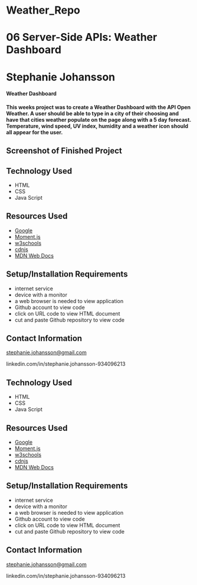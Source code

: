 # Weather_Repo
# 06 Server-Side APIs: Weather Dashboard
# Stephanie Johansson


#### Weather Dashboard


#### This weeks project was to create a Weather Dashboard with the API Open Weather. A user should be able to type in a city of their choosing and have that cities weather populate on the page along with a 5 day forecast. Temperature, wind speed, UV index, humidity and a weather icon should all appear for the user.

## Screenshot of Finished Project



## Technology Used

- HTML
- CSS
- Java Script

## Resources Used

- [Google](https://google.com)
- [Moment.js](https://momentjs.com)
- [w3schools](https://w3schools.com)
- [cdnjs](https://cdnjs.com)
- [MDN Web Docs](https://developer.mozilla.org)

## Setup/Installation Requirements

- internet service
- device with a monitor
- a web browser is needed to view application
- Github account to view code
- click on URL code to view HTML document
- cut and paste Github repository to view code

## Contact Information

stephanie.johansson@gmail.com

linkedin.com/in/stephanie.johansson-934096213


## Technology Used

- HTML
- CSS
- Java Script

## Resources Used

- [Google](https://google.com)
- [Moment.js](https://momentjs.com)
- [w3schools](https://w3schools.com)
- [cdnjs](https://cdnjs.com)
- [MDN Web Docs](https://developer.mozilla.org)

## Setup/Installation Requirements

- internet service
- device with a monitor
- a web browser is needed to view application
- Github account to view code
- click on URL code to view HTML document
- cut and paste Github repository to view code

## Contact Information

stephanie.johansson@gmail.com

linkedin.com/in/stephanie.johansson-934096213
